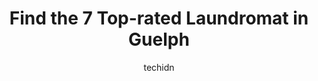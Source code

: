 ---
layout: ampstory
image: https://i0.wp.com/www.auto.or.id/wp-content/uploads/2023/06/super-coin-laundry-0-guelph-1686325906.jpeg?resize=640,853
author: techidn
featured: false
description: Guelph, Ontario, Canada is a haven for Laundromat enthusiasts, boasting an impressive array of 7 top-notch establishments. Whether youre a seasoned connoisseur or simply curious to explore 
title: Find the 7 Top-rated Laundromat in Guelph
cover:
   title: Find the 7 Top-rated Laundromat in Guelph
   subtitle: AUTO.OR.ID
   background: https://www.auto.or.id/wp-content/uploads/2023/06/super-coin-laundry-0-guelph-1686325906.jpeg

pages: 
 - layout: thirds
   top: <h1>#1 M&M Laundromat</h1>
   bottom: "<p>I have been coming here for a year and the inside is always tidy and clean. The owners are always around and coming in to check up to make sure everything is going well. </p>"
   background: https://www.auto.or.id/wp-content/uploads/2023/06/super-coin-laundry-1-guelph-1686325908.jpeg
   backgroundblur: true
 - layout: thirds
   top: <h1>#2 Super Coin Laundry</h1>
   bottom: "<p>57 Willow Rd, Guelph, ON N1H 1W3, Canada</p>"
   background: https://www.auto.or.id/wp-content/uploads/2023/06/super-coin-laundry-2-guelph-1686325908.jpeg
   cta:
      link: https://www.auto.or.id/find-the-7-top-rated-laundromat-in-guelph/
      text: Find the 7 Top-rated Laundromat in Guelph
 - layout: thirds
   top: <h1>#3 Guelph Laundry Co.</h1>
   bottom: "<p>460 Victoria Rd N, Guelph, ON N1E 6M1, Canada</p>"
   background: https://images.unsplash.com/photo-1492144534655-ae79c964c9d7?ixlib=rb-4.0.3&ixid=MnwxMjA3fDB8MHxwaG90by1wYWdlfHx8fGVufDB8fHx8&auto=format&fit=crop&w=640&h=853&q=80
   cta:
      link: https://www.auto.or.id/find-the-7-top-rated-laundromat-in-guelph/
      text: Find the 7 Top-rated Laundromat in Guelph
 - layout: thirds
   top: <h1>#4 One Stop Laundry Center</h1>
   bottom: "<p>245 Edinburgh Rd S, Guelph, ON N1G 2J6, Canada</p>"
   background: https://images.unsplash.com/photo-1633084071177-ca4f2b048af0?ixlib=rb-4.0.3&ixid=MnwxMjA3fDB8MHxwaG90by1wYWdlfHx8fGVufDB8fHx8&auto=format&fit=crop&w=640&h=853&q=80
   cta:
      link: https://www.auto.or.id/find-the-7-top-rated-laundromat-in-guelph/
      text: Find the 7 Top-rated Laundromat in Guelph
 - layout: thirds
   top: <h1>#5 Perfect Cleaning Centre</h1>
   bottom: "<p>Westwood Plaza, 500 Willow Rd, Guelph, ON N1H 7G4, Canada</p>"
   background: https://images.unsplash.com/photo-1546750921-ce6cc9add92f?ixlib=rb-4.0.3&ixid=MnwxMjA3fDB8MHxwaG90by1wYWdlfHx8fGVufDB8fHx8&auto=format&fit=crop&w=640&h=853&q=80
   cta:
      link: https://www.auto.or.id/find-the-7-top-rated-laundromat-in-guelph/
      text: Find the 7 Top-rated Laundromat in Guelph
 - layout: thirds
   top: <h1>#6 Cumming Airduct Clean</h1>
   bottom: "<p>650 Woodlawn Rd W, Guelph, ON N1K 1B8, Canada</p>"
   background: https://images.unsplash.com/photo-1572017932228-99087d0489c2?ixlib=rb-4.0.3&ixid=MnwxMjA3fDB8MHxwaG90by1wYWdlfHx8fGVufDB8fHx8&auto=format&fit=crop&w=640&h=853&q=80
   cta:
      link: https://www.auto.or.id/find-the-7-top-rated-laundromat-in-guelph/
      text: Find the 7 Top-rated Laundromat in Guelph
 - layout: thirds
   top: <h1>#7 Supercoin Laundry</h1>
   bottom: "<p>370 Speedvale Ave E, Guelph, ON N1E 1N5, Canada</p>"
   background: https://images.unsplash.com/photo-1604755940773-d7d32c4e43e1?ixlib=rb-4.0.3&ixid=MnwxMjA3fDB8MHxwaG90by1wYWdlfHx8fGVufDB8fHx8&auto=format&fit=crop&w=640&h=853&q=80
   cta:
      link: https://www.auto.or.id/find-the-7-top-rated-laundromat-in-guelph/
      text: Find the 7 Top-rated Laundromat in Guelph
 - layout: thirds
   middle: Continue reading...
   background: https://images.unsplash.com/photo-1604755940508-42d673803330?ixlib=rb-4.0.3&ixid=MnwxMjA3fDB8MHxwaG90by1wYWdlfHx8fGVufDB8fHx8&auto=format&fit=crop&w=640&h=853&q=80
   cta:
      link: https://www.auto.or.id/find-the-7-top-rated-laundromat-in-guelph/
      text: Find the 7 Top-rated Laundromat in Guelph

---